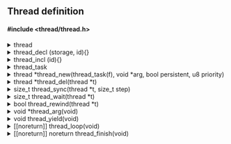 <!---
This file is part of vermillion.

Vermillion is free software: you can redistribute it and/or modify it
under the terms of the GNU General Public License as published
by the Free Software Foundation, version 3.

Vermillion is distributed in the hope that it will be useful,
but WITHOUT ANY WARRANTY; without even the implied warranty of
MERCHANTABILITY or FITNESS FOR A PARTICULAR PURPOSE.
See the GNU General Public License for more details.

You should have received a copy of the GNU General Public License
along with vermillion. If not, see <https://www.gnu.org/licenses/>.
--->

## Thread definition

#### #include <thread/thread.h>

<details>
<summary>thread</summary>
Type that contains the data of a thread

</details>

<details>
<summary>thread_decl (storage, id){}</summary>
Defines a new thread task, the body is a function

#### Parameters
| name | description |
|------|-------------|
| storage | extern or static |
| id | Name of the function |

</details>

<details>
<summary>thread_incl (id){}</summary>
Includes an extern thread task declared somewhere else

#### Parameters
| name | description |
|------|-------------|
| id | Name of the function |

</details>

<details>
<summary>thread_task</summary>
Pointer type to a function declared as thread task

</details>

<details>
<summary>thread *thread_new(thread_task(f), void *arg, bool persistent,
                            u8 priority)</summary>
Defines a new thread and schedules it for execution

#### Parameters
| name | description |
|------|-------------|
| f | Thread function to be executed |
| arg | Argument to be passed to the thread (through thread_arg) |
| persistent | Not managed or freed by the scheduler (false/true) |
| priority | Defines thread execution to (priority/255) of the time |

#### Return value
| case | description |
|------|-------------|
| Success, persistent == true | Pointer to a thread |
| Success, persistent == false | 0x1 |
| Failure | NULL |

</details>

<details>
<summary>thread *thread_del(thread *t)</summary>
Frees a persistent thread

#### Parameters
| name | description |
|------|-------------|
| t | Persistent thread to free or NULL |

#### Return value
| case | description |
|------|-------------|
| Always | NULL |

</details>

<details>
<summary>size_t thread_sync(thread *t, size_t step)</summary>
Wait until reaching a certain yield point

#### Parameters
| name | description |
|------|-------------|
| t | Persistent thread |
| step | Index of yield point (starting at zero) |

#### Return value
| case | description |
|------|-------------|
| Always | Step after sync |

</details>

<details>
<summary>size_t thread_wait(thread *t)</summary>
Wait until reaching the finish point

#### Parameters
| name | description |
|------|-------------|
| t | Persistent thread |

#### Return value
| case | description |
|------|-------------|
| Always | Step after wait |

</details>

<details>
<summary>bool thread_rewind(thread *t)</summary>
Rewinds a persistent thread

#### Parameters
| name | description |
|------|-------------|
| t | Persistent thread |

#### Return value
| case | description |
|------|-------------|
| Success | true |
| Failure | false |

</details>

<details>
<summary>void *thread_arg(void)</summary>
Returns the argument passed to the current thread

#### Return value
| case | description |
|------|-------------|
| Always | Argument passed on thread_new |

</details>

<details>
<summary>void thread_yield(void)</summary>
Defines a yield point on the current thread

</details>

<details>
<summary>[[noreturn]] thread_loop(void)</summary>
Defines a looping point on the current thread

</details>

<details>
<summary>[[noreturn]] noreturn thread_finish(void)</summary>
Defines a finish point on the current thread (obligatory)

</details>
